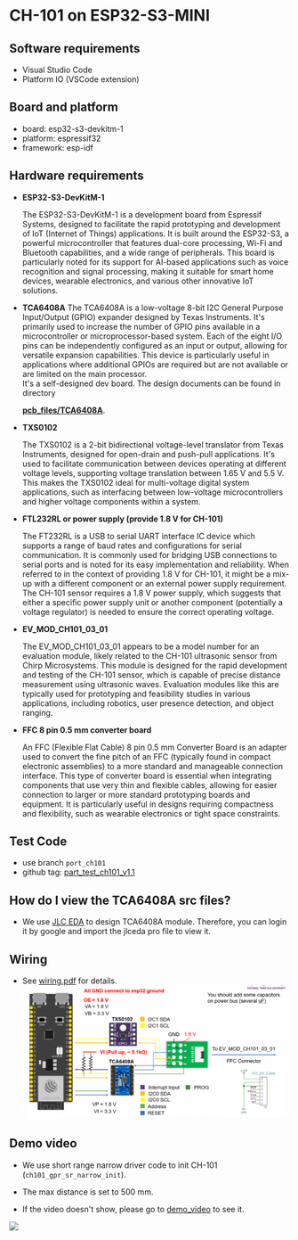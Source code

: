 # CH-101 on ESP32-S3-MINI

## Software requirements

- Visual Studio Code
- Platform IO (VSCode extension)

## Board and platform

- board: esp32-s3-devkitm-1
- platform: espressif32
- framework: esp-idf

## Hardware requirements

- **ESP32-S3-DevKitM-1**

    The ESP32-S3-DevKitM-1 is a development board from Espressif Systems, designed to facilitate the rapid prototyping and development of IoT (Internet of Things) applications. It is built around the ESP32-S3, a powerful microcontroller that features dual-core processing, Wi-Fi and Bluetooth capabilities, and a wide range of peripherals. This board is particularly noted for its support for AI-based applications such as voice recognition and signal processing, making it suitable for smart home devices, wearable electronics, and various other innovative IoT solutions.

- **TCA6408A**
    The TCA6408A is a low-voltage 8-bit I2C General Purpose Input/Output (GPIO) expander designed by Texas Instruments. It's primarily used to increase the number of GPIO pins available in a microcontroller or microprocessor-based system. Each of the eight I/O pins can be independently configured as an input or output, allowing for versatile expansion capabilities. This device is particularly useful in applications where additional GPIOs are required but are not available or are limited on the main processor.
    \
    It's a self-designed dev board. The design documents can be found in directory  

    **[pcb_files/TCA6408A](pcb_files/TCA6408A/)**.  

- **TXS0102**

    The TXS0102 is a 2-bit bidirectional voltage-level translator from Texas Instruments, designed for open-drain and push-pull applications. It's used to facilitate communication between devices operating at different voltage levels, supporting voltage translation between 1.65 V and 5.5 V. This makes the TXS0102 ideal for multi-voltage digital system applications, such as interfacing between low-voltage microcontrollers and higher voltage components within a system.

- **FTL232RL or power supply (provide 1.8 V for CH-101)**

    The FT232RL is a USB to serial UART interface IC device which supports a range of baud rates and configurations for serial communication. It is commonly used for bridging USB connections to serial ports and is noted for its easy implementation and reliability. When referred to in the context of providing 1.8 V for CH-101, it might be a mix-up with a different component or an external power supply requirement. The CH-101 sensor requires a 1.8 V power supply, which suggests that either a specific power supply unit or another component (potentially a voltage regulator) is needed to ensure the correct operating voltage.

- **EV_MOD_CH101_03_01**

    The EV_MOD_CH101_03_01 appears to be a model number for an evaluation module, likely related to the CH-101 ultrasonic sensor from Chirp Microsystems. This module is designed for the rapid development and testing of the CH-101 sensor, which is capable of precise distance measurement using ultrasonic waves. Evaluation modules like this are typically used for prototyping and feasibility studies in various applications, including robotics, user presence detection, and object ranging.

- **FFC 8 pin 0.5 mm converter board**

    An FFC (Flexible Flat Cable) 8 pin 0.5 mm Converter Board is an adapter used to convert the fine pitch of an FFC (typically found in compact electronic assemblies) to a more standard and manageable connection interface. This type of converter board is essential when integrating components that use very thin and flexible cables, allowing for easier connection to larger or more standard prototyping boards and equipment. It is particularly useful in designs requiring compactness and flexibility, such as wearable electronics or tight space constraints.

## Test Code

- use branch `port_ch101`
- github tag: [part_test_ch101_v1.1](https://github.com/Dennis40816/HAND/releases/tag/part_test_ch101_v1.1
)

## How do I view the TCA6408A src files?

- We use [JLC EDA](https://pro.easyeda.com/editor) to design TCA6408A module. Therefore, you can login it by google and import the jlceda pro file to view it.

## Wiring

- See [wiring.pdf](wiring/wiring.pdf) for details.
![ ](wiring/wiring.png)

## Demo video

- We use short range narrow driver code to init CH-101 (`ch101_gpr_sr_narrow_init`).
- The max distance is set to 500 mm.

- If the video doesn't show, please go to [demo_video](demo_video/) to see it.

![ ](demo_video/demo_video_reduced.gif)
